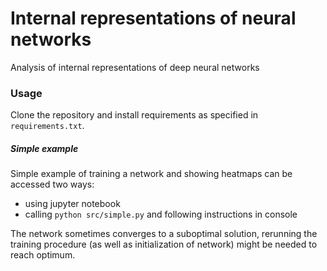 # Internal representations of neural networks
Analysis of internal representations of deep neural networks

### Usage
Clone the repository and install requirements as specified in `requirements.txt`.

##### Simple example
Simple example of training a network and showing heatmaps can be accessed two ways:
- using jupyter notebook
- calling `python src/simple.py` and following instructions in console

The network sometimes converges to a suboptimal solution, rerunning the training procedure (as well as initialization of network) might be needed to reach optimum.
